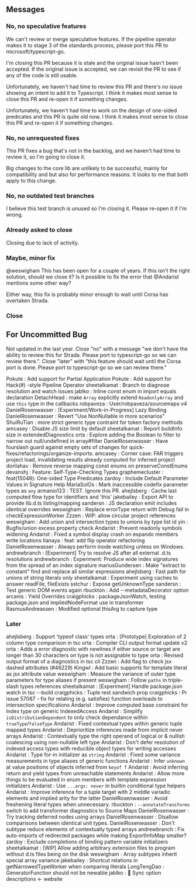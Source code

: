 ## Messages

### No, no speculative features
We can't review or merge speculative features. If the pipeline operator makes it to stage 3 of the standards process, please port this PR to microsoft/typescript-go.

I'm closing this PR because it is stale and the original issue hasn't been accepted. If the original issue is accepted, we can revisit the PR to see if any of the code is still usable.

Unfortunately, we haven't had time to review this PR and there's no issue showing an intent to add it to Typescript. I think it makes most sense to close this PR and re-open it if something changes.

Unfortunately, we haven't had time to work on the design of one-sided predicates and this PR is quite old now. I think it makes most sense to close this PR and re-open it if something changes.

### No, no unrequested fixes
This PR fixes a bug that's not in the backlog, and we haven't had time to review it, so I'm going to close it.

Big changes to the core lib are unlikely to be successful, mainly for compatibility and but also for performance reasons. It looks to me that both apply to this change.

### No, no outdated test branches
I believe this test branch is unused so I'm closing it. Please re-open it if I'm wrong.

### Already asked to close
Closing due to lack of activity.

### Maybe, minor fix
@weswigham This has been open for a couple of years. If this isn't the right solution, should we close it? 
Is it possible to fix the error that @Andarist mentions some other way?

Either way, this fix is probably minor enough to wait until Corsa has overtaken Strada.

### Close

## For Uncommitted Bug

Not updated in the last year. Close "no" with a message "we don't have the ability to review this for Strada. Please port to typescript-go so we can review there.". Close "later" with "this feature should wait until the Corsa port is done. Please port to typescript-go so we can review there."

Pokute : Add support for Partial Application
Pokute : Add support for Hack(#) -style Pipeline Operator
sheetalkamat : Branch to diagnose resolution and watch issues
jablko : Inline const enum in import equals declaration
DetachHead : make `Array` explicitly extend `ReadonlyArray` and use `this` type in the callbacks
robpaveza : User/robpaveza/sourcemaps v4
DanielRosenwasser : [Experiment/Work-in-Progress] Lazy Binding
DanielRosenwasser : Revert "Use NonNullable<T> in more scenarios"
ShuiRuTian : more strict generic type contraint for token factory methods
amcasey : Disable JS size limit by default
sheetalkamat : Report buildInfo size in extendedDiagnostics
orta : Explore adding the Boolean to filter to narrow out null/undefined in array#filter
DanielRosenwasser : Have fourslash guard against empty sets of changes for quick-fixes/refactorings/organize-imports.
amcasey : Corner case: FAR triggers project load, invalidating results already computed for inferred project
dorilahav : Remove reverse mapping const enums on preserveConstEnums
devanshj : Feature: Self-Type-Checking Types
graphemecluster : feat(15048): One-sided Type Predicates
zardoy : Include Default Parameter Values in Signature Help
MariaSolOs : Mark inaccessible codefix parameter types as `any`
armanio123 : TEST. Ignore this PR.
ahejlsberg : Cache last computed flow type for identifiers and 'this'
jakebailey : Export API to provide lib.d.ts listing/mapping
sandersn : JS declaration emit includes identical overrides
weswigham : Replace errorType return with Debug fail in checkExpressionWorker
Zzzen : WIP: allow circular project references
weswigham : Add union and intersection types to unions by type list id
yin : Bugfix/union excess property check
Andarist : Prevent readonly symbols widening
Andarist : Fixed a symbol display crash on expando members write locations
Ilanaya : feat: add flip operator refactoring
DanielRosenwasser : Always perform inode watching unless on Windows.
andrewbranch : [Experiment] Try to resolve JS after all external .d.ts resolutions
andrewbranch : Experiment: Produce wide index signatures from the spread of an index signature
mariusGundersen : Make "extract to constant" find and replace all similar expressions
ahejlsberg : Fast path for unions of string literals only
sheetalkamat : Experiment using caches to answer readFile, fileExists
sstchur : Expose getUnknownType
sandersn : Test generic DOM events again
rbuckton : Add --metadataDecorator option
arcanis : Yield Overrides
craigphicks : packageJsonWatch, testing package.json and impliedNodeFormat use in transformer
RasmusAndreassen : Modified optional thisArg to capture type

### Later
ahejlsberg : Support 'typeof class' types
orta : [Prototype] Exploration of 2 column type comparison in tsc
orta : Compiler CLI output format update v2
orta : Adds a error diagnostic with newlines if either source or target are longer than 30 characters on type is not assignable to type
orta : Revised output format of a diagnostics in tsc cli
Zzzen : Add flag to check jsx dashed attributes (#46229)
Kingwl : Add basic supports for template literal as jsx attribute value
weswigham : Measure the variance of outer type parameters for type aliases if present
weswigham : Follow `paths` in triple-slash types references
sheetalkamat : [Experiment] Handle package.json watch in tsc --build
craigphicks : Tuple rest sandwich prop
craigphicks : Pr issue 57087 - fix for relating (e.g. satisfies) function overloads to intersection specifications
Andarist : Improve computed base constraint for Index type on generic IndexedAccess
Andarist : Simplify `isDistributionDependent` to only check dependance within `trueType`/`falseType`
Andarist : Fixed contextual types within generic tuple mapped types
Andarist : Deprioritize inferences made from implicit never arrays
Andarist : Contextually type the right operand of logical or & nullish coalescing using non-nullable left type
Andarist : Don't defer resolution of indexed access types with reducible object types for writing accesses
Andarist : Type for-in initializer as `string`
Andarist : Fixed some variance measurements in type aliases of generic functions
Andarist : Infer `unknown` at value positions of objects inferred from `keyof T`
Andarist : Avoid inferring return and yield types from unreachable statements
Andarist : Allow more things to be evaluated in enum members with template expression initializers
Andarist : Use `...args: never` in builtin conditional type helpers
Andarist : Improve inference for a tuple target with 2 middle variadic elements and implied arity for the latter
DanielRosenwasser : Avoid freshening literal types when unnecessary.
rbuckton : `--annotateTransforms` switch to add transformer diagnostics to Source Maps
DanielRosenwasser : Try tracking deferred nodes using arrays
DanielRosenwasser : Disallow comparisons between identical unit types.
DanielRosenwasser : Don't subtype reduce elements of contextually typed arrays
andrewbranch : Fix auto-imports of redirected packages while making ExportInfoMap smaller?
zardoy : Exclude completions of binding pattern variable initializers
sheetalkamat : [WIP] Allow adding arbitrary extension files to program without d.ts files being on the disk
weswigham : Array subtypes inherit special array variance
jakebailey : Shortcut relations in getNarrowedTypeWorker when comparing literals
LongTengDao : GeneratorFunction should not be newable
jablko : 🤖 Sync option descriptions <- website

